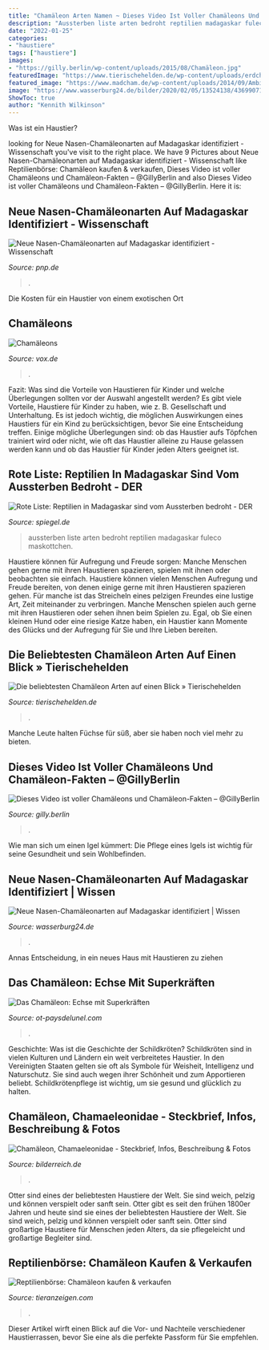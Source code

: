 ```yaml
---
title: "Chamäleon Arten Namen ~ Dieses Video Ist Voller Chamäleons Und Chamäleon-fakten – @gillyberlin"
description: "Aussterben liste arten bedroht reptilien madagaskar fuleco maskottchen"
date: "2022-01-25"
categories:
- "haustiere"
tags: ["haustiere"]
images:
- "https://gilly.berlin/wp-content/uploads/2015/08/Chamäleon.jpg"
featuredImage: "https://www.tierischehelden.de/wp-content/uploads/erdchameleon-1024x681.jpg"
featured_image: "https://www.madcham.de/wp-content/uploads/2014/09/Ambilobe11.jpg"
image: "https://www.wasserburg24.de/bilder/2020/02/05/13524138/436990716-urn-newsml-dpa-com-20090101-200205-99-787898_large_4_3-39a7.jpg"
ShowToc: true
author: "Kennith Wilkinson"
---
```



Was ist ein Haustier?

	

		
looking for Neue Nasen-Chamäleonarten auf Madagaskar identifiziert - Wissenschaft you've visit to the right place. We have 9 Pictures about Neue Nasen-Chamäleonarten auf Madagaskar identifiziert - Wissenschaft like Reptilienbörse: Chamäleon kaufen &amp; verkaufen, Dieses Video ist voller Chamäleons und Chamäleon-Fakten – @GillyBerlin and also Dieses Video ist voller Chamäleons und Chamäleon-Fakten – @GillyBerlin. Here it is:
		
    
## Neue Nasen-Chamäleonarten Auf Madagaskar Identifiziert - Wissenschaft

<img loading=lazy src="https://cdn.pnp.de/_em_daten/_cache/image/1xKPImUAKGB5KTeofdyK-uLNjFN5jKtCBpKKpqrlUeXXnlZt8pt1W_kQLm4nCTRvKTTxDSJVUhg4EJH8dwtwSDaWkirFa2sdm4_DPl5_yotzCm3LpAGuvekHV9vegijXUOzIY2iafFXx_TsGK3xdqCyQ/200205-1506-urn-newsml-dpa-com-20090101-200205-99-787898.jpg" onerror="this.onerror=null;this.src='https://tse2.mm.bing.net/th?id=OIP.KxeR1cXv3rBYpom9TNrY8QHaFu&amp;pid=15.1';" alt="Neue Nasen-Chamäleonarten auf Madagaskar identifiziert - Wissenschaft">

_Source: pnp.de_

>. 

	

Die Kosten für ein Haustier von einem exotischen Ort

    
## Chamäleons

<img loading=lazy src="https://aisvox-a.akamaihd.net/masters/76950/26-1/27-1yk13p/2540x1429/257/chamaeleons.jpg" onerror="this.onerror=null;this.src='https://tse2.mm.bing.net/th?id=OIP._lnv9tgsPZ6fubRLV1wiQQHaEK&amp;pid=15.1';" alt="Chamäleons">

_Source: vox.de_

>. 

	

Fazit: Was sind die Vorteile von Haustieren für Kinder und welche Überlegungen sollten vor der Auswahl angestellt werden?
Es gibt viele Vorteile, Haustiere für Kinder zu haben, wie z. B. Gesellschaft und Unterhaltung. Es ist jedoch wichtig, die möglichen Auswirkungen eines Haustiers für ein Kind zu berücksichtigen, bevor Sie eine Entscheidung treffen. Einige mögliche Überlegungen sind: ob das Haustier aufs Töpfchen trainiert wird oder nicht, wie oft das Haustier alleine zu Hause gelassen werden kann und ob das Haustier für Kinder jeden Alters geeignet ist.

    
## Rote Liste: Reptilien In Madagaskar Sind Vom Aussterben Bedroht - DER

<img loading=lazy src="https://cdn.prod.www.spiegel.de/images/1a9d4455-0001-0004-0000-000000707372_w1528_r0.6854304635761589_fpx49.98_fpy65.75.jpg" onerror="this.onerror=null;this.src='https://tse3.mm.bing.net/th?id=OIP.Xl_ApFH43H-VXNAtm1icWgHaKz&amp;pid=15.1';" alt="Rote Liste: Reptilien in Madagaskar sind vom Aussterben bedroht - DER">

_Source: spiegel.de_

>aussterben liste arten bedroht reptilien madagaskar fuleco maskottchen. 

	

Haustiere können für Aufregung und Freude sorgen: Manche Menschen gehen gerne mit ihren Haustieren spazieren, spielen mit ihnen oder beobachten sie einfach.
Haustiere können vielen Menschen Aufregung und Freude bereiten, von denen einige gerne mit ihren Haustieren spazieren gehen. Für manche ist das Streicheln eines pelzigen Freundes eine lustige Art, Zeit miteinander zu verbringen. Manche Menschen spielen auch gerne mit ihren Haustieren oder sehen ihnen beim Spielen zu. Egal, ob Sie einen kleinen Hund oder eine riesige Katze haben, ein Haustier kann Momente des Glücks und der Aufregung für Sie und Ihre Lieben bereiten.

    
## Die Beliebtesten Chamäleon Arten Auf Einen Blick » Tierischehelden

<img loading=lazy src="https://www.tierischehelden.de/wp-content/uploads/erdchameleon-1024x681.jpg" onerror="this.onerror=null;this.src='https://tse2.mm.bing.net/th?id=OIP.RzLYASh1oMT0bMg2KxSkegHaE7&amp;pid=15.1';" alt="Die beliebtesten Chamäleon Arten auf einen Blick » Tierischehelden">

_Source: tierischehelden.de_

>. 

	

Manche Leute halten Füchse für süß, aber sie haben noch viel mehr zu bieten.

    
## Dieses Video Ist Voller Chamäleons Und Chamäleon-Fakten – @GillyBerlin

<img loading=lazy src="https://gilly.berlin/wp-content/uploads/2015/08/Chamäleon.jpg" onerror="this.onerror=null;this.src='https://tse2.mm.bing.net/th?id=OIP.ZwGtTW4nu3kXInGGwdWlAgHaEI&amp;pid=15.1';" alt="Dieses Video ist voller Chamäleons und Chamäleon-Fakten – @GillyBerlin">

_Source: gilly.berlin_

>. 

	

Wie man sich um einen Igel kümmert: Die Pflege eines Igels ist wichtig für seine Gesundheit und sein Wohlbefinden.

    
## Neue Nasen-Chamäleonarten Auf Madagaskar Identifiziert | Wissen

<img loading=lazy src="https://www.wasserburg24.de/bilder/2020/02/05/13524138/436990716-urn-newsml-dpa-com-20090101-200205-99-787898_large_4_3-39a7.jpg" onerror="this.onerror=null;this.src='https://tse2.mm.bing.net/th?id=OIP._vunhnOBG7ehv9RpJG1pzAHaEK&amp;pid=15.1';" alt="Neue Nasen-Chamäleonarten auf Madagaskar identifiziert | Wissen">

_Source: wasserburg24.de_

>. 

	

Annas Entscheidung, in ein neues Haus mit Haustieren zu ziehen

    
## Das Chamäleon: Echse Mit Superkräften

<img loading=lazy src="https://www.madcham.de/wp-content/uploads/2014/09/Ambilobe11.jpg" onerror="this.onerror=null;this.src='https://tse1.mm.bing.net/th?id=OIP.bIrvmabbpCH6O8aOzPZZ0AHaE5&amp;pid=15.1';" alt="Das Chamäleon: Echse mit Superkräften">

_Source: ot-paysdelunel.com_

>. 

	

Geschichte: Was ist die Geschichte der Schildkröten?
Schildkröten sind in vielen Kulturen und Ländern ein weit verbreitetes Haustier. In den Vereinigten Staaten gelten sie oft als Symbole für Weisheit, Intelligenz und Naturschutz. Sie sind auch wegen ihrer Schönheit und zum Apportieren beliebt. Schildkrötenpflege ist wichtig, um sie gesund und glücklich zu halten.

    
## Chamäleon, Chamaeleonidae - Steckbrief, Infos, Beschreibung &amp; Fotos

<img loading=lazy src="https://bilderreich.de/images/slider/2014/03/600/20140301_9420_3x2/chamaeleon.jpg" onerror="this.onerror=null;this.src='https://tse2.mm.bing.net/th?id=OIP.8DH7owKONjqpXT-_KNAloQHaE8&amp;pid=15.1';" alt="Chamäleon, Chamaeleonidae - Steckbrief, Infos, Beschreibung &amp; Fotos">

_Source: bilderreich.de_

>. 

	

Otter sind eines der beliebtesten Haustiere der Welt. Sie sind weich, pelzig und können verspielt oder sanft sein.
Otter gibt es seit den frühen 1800er Jahren und heute sind sie eines der beliebtesten Haustiere der Welt. Sie sind weich, pelzig und können verspielt oder sanft sein. Otter sind großartige Haustiere für Menschen jeden Alters, da sie pflegeleicht und großartige Begleiter sind.

    
## Reptilienbörse: Chamäleon Kaufen &amp; Verkaufen

<img loading=lazy src="https://www.tieranzeigen.com/reptilien/chamaeleon/chamaeleon.jpg" onerror="this.onerror=null;this.src='https://tse4.mm.bing.net/th?id=OIP.qTdxaDbX7ec_SIFoc5ra2AHaFj&amp;pid=15.1';" alt="Reptilienbörse: Chamäleon kaufen &amp; verkaufen">

_Source: tieranzeigen.com_

>. 

	

Dieser Artikel wirft einen Blick auf die Vor- und Nachteile verschiedener Haustierrassen, bevor Sie eine als die perfekte Passform für Sie empfehlen.

